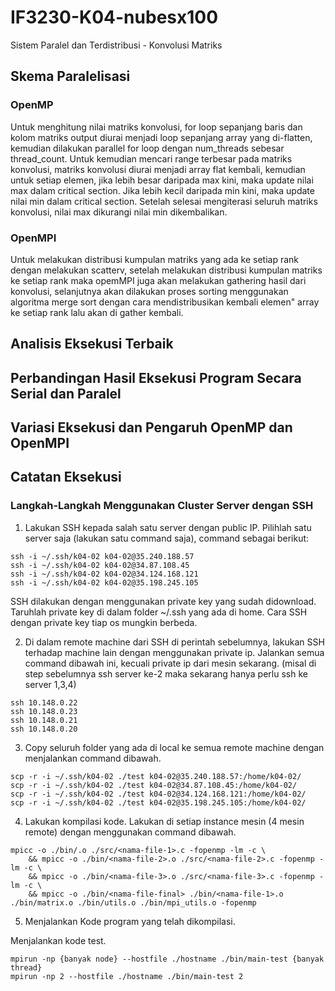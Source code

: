 # IF3230-K04-nubesx100

Sistem Paralel dan Terdistribusi - Konvolusi Matriks

## Skema Paralelisasi

### OpenMP

Untuk menghitung nilai matriks konvolusi, for loop sepanjang baris dan kolom matriks output diurai menjadi loop sepanjang array yang di-flatten, kemudian dilakukan parallel for loop dengan num_threads sebesar thread_count. Untuk kemudian mencari range terbesar pada matriks konvolusi, matriks konvolusi diurai menjadi array flat kembali, kemudian untuk setiap elemen, jika lebih besar daripada max kini, maka update nilai max dalam critical section. Jika lebih kecil daripada min kini, maka update nilai min dalam critical section. Setelah selesai mengiterasi seluruh matriks konvolusi, nilai max dikurangi nilai min dikembalikan.

### OpenMPI

Untuk melakukan distribusi kumpulan matriks yang ada ke setiap rank dengan melakukan scatterv, setelah melakukan distribusi kumpulan matriks ke setiap rank maka opemMPI juga akan melakukan gathering hasil dari konvolusi, selanjutnya akan dilakukan proses sorting menggunakan algoritma merge sort dengan cara mendistribusikan kembali elemen" array ke setiap rank lalu akan di gather kembali.

## Analisis Eksekusi Terbaik

## Perbandingan Hasil Eksekusi Program Secara Serial dan Paralel

## Variasi Eksekusi dan Pengaruh OpenMP dan OpenMPI

## Catatan Eksekusi

### Langkah-Langkah Menggunakan Cluster Server dengan SSH

1. Lakukan SSH kepada salah satu server dengan public IP. Pilihlah satu server saja (lakukan satu command saja), command sebagai berikut:

```
ssh -i ~/.ssh/k04-02 k04-02@35.240.188.57
ssh -i ~/.ssh/k04-02 k04-02@34.87.108.45
ssh -i ~/.ssh/k04-02 k04-02@34.124.168.121
ssh -i ~/.ssh/k04-02 k04-02@35.198.245.105
```

SSH dilakukan dengan menggunakan private key yang sudah didownload. Taruhlah private key di dalam folder ~/.ssh yang ada di home. Cara SSH dengan private key tiap os mungkin berbeda.

2. Di dalam remote machine dari SSH di perintah sebelumnya, lakukan SSH terhadap machine lain dengan menggunakan private ip. Jalankan semua command dibawah ini, kecuali private ip dari mesin sekarang. (misal di step sebelumnya ssh server ke-2 maka sekarang hanya perlu ssh ke server 1,3,4)

```
ssh 10.148.0.22
ssh 10.148.0.23
ssh 10.148.0.21
ssh 10.148.0.20
```

3. Copy seluruh folder yang ada di local ke semua remote machine dengan menjalankan command dibawah.

```
scp -r -i ~/.ssh/k04-02 ./test k04-02@35.240.188.57:/home/k04-02/
scp -r -i ~/.ssh/k04-02 ./test k04-02@34.87.108.45:/home/k04-02/
scp -r -i ~/.ssh/k04-02 ./test k04-02@34.124.168.121:/home/k04-02/
scp -r -i ~/.ssh/k04-02 ./test k04-02@35.198.245.105:/home/k04-02/
```

4. Lakukan kompilasi kode. Lakukan di setiap instance mesin (4 mesin remote) dengan menggunakan command dibawah.

```shell
mpicc -o ./bin/.o ./src/<nama-file-1>.c -fopenmp -lm -c \
    && mpicc -o ./bin/<nama-file-2>.o ./src/<nama-file-2>.c -fopenmp -lm -c \
    && mpicc -o ./bin/<nama-file-3>.o ./src/<nama-file-3>.c -fopenmp -lm -c \
    && mpicc -o ./bin/<nama-file-final> ./bin/<nama-file-1>.o ./bin/matrix.o ./bin/utils.o ./bin/mpi_utils.o -fopenmp
```

5. Menjalankan Kode program yang telah dikompilasi.

Menjalankan kode test.

```
mpirun -np {banyak node} --hostfile ./hostname ./bin/main-test {banyak thread}
mpirun -np 2 --hostfile ./hostname ./bin/main-test 2
```
